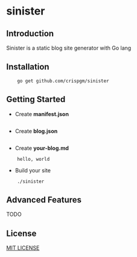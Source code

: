 # sinister

## Introduction

Sinister is a static blog site generator with Go lang

## Installation

```
    go get github.com/crispgm/sinister
```

## Getting Started

* Create __manifest.json__

```
```

* Create __blog.json__

```
```

* Create __your-blog.md__

```
    hello, world
```

* Build your site

```
    ./sinister
```

## Advanced Features

TODO

## License

[MIT LICENSE](https://github.com/crispgm/sinister/blob/master/LICENSE)
